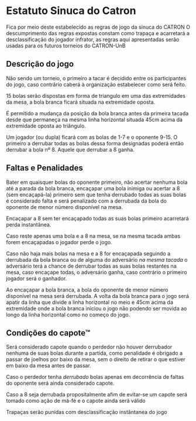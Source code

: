 # Estatuto Sinuca do Catron

Fica por meio deste estabelecido as regras de jogo da sinuca do CATRON
O descumprimento das regras expostas constam como trapaça e acarretará a desclassificação do jogador infrator, as regras aqui apresentadas serão usadas para os futuros torneios do CATRON-UnB

## Descrição do jogo

Não sendo um torneio, o primeiro a tacar é decidido entre os participantes do jogo, caso contrário caberá à organização estabelecer como será feito.

15 bolas serão dispostas em forma de triangulo em uma das extremidades da mesa, a bola branca ficará situada na extremidade oposta.

É permitido a mudança da posição da bola branca antes da primeira tacada desde que permaneça na mesma linha horizontal situada 45cm acima da extremidade oposta ao triângulo.

Um jogador (ou dupla) ficará com as bolas de 1-7 e o oponente 9-15. O primeiro a derrubar todas as bolas dessa forma designadas poderá então derrubar a bola nº 8. Aquele que derrubar a 8 ganha.

## Faltas e Penalidades

Bater em quaisquer bolas do oponente primeiro, não acertar nenhuma bola até a parada da bola branca, encaçapar uma bola inimiga ou acertar a 8 (sem encaçapá-la) primeiro sem que tenha derrubado todas as suas bolas é considerado falta e será penalizado com a derrubada da bola do oponente de menor número disponível na mesa.

Encaçapar a 8 sem ter encaçapado todas as suas bolas primeiro acarretará perda instantânea.

Caso reste apenas uma bola e a 8 na mesa, se na mesma tacada ambas forem encaçapadas o jogador perde o jogo.

Caso não haja mais bolas na mesa e a 8 for encaçapada seguindo a derrubada da bola branca ou de alguma do adversário _na mesma tacada_ o adversário terá a chance de derrubar todas as suas bolas restantes na mesa, caso encaçape todas, o adversário ganha, caso contrário o primeiro jogador será o ganhador.

Ao encaçapar a bola branca, a bola do oponente de menor número disponível na mesa será derrubada. A volta da bola branca para o jogo será apatir da linha que divide a linha horizontal no meio e 45cm acima da extremidade onde a bola branca iniciou o jogo não podendo ser movida ao longo da linha horizontal como no começo do jogo.


## Condições do capote™

Será considerado capote quando o perdedor não houver derrubador nenhuma de suas bolas durante a partida, como penalidade é obrigado a passar de joelhos por baixo da mesa, sem o direito de retirar o que estiver em baixo da mesa antes de passar.

Caso o perdedor tenha _derrubado_ bolas apenas em decorrência de faltas do oponente será ainda considerado capote.

Caso a 8 seja derrubada propositalmente afim de evitar-se um capote será tomado como ação de má-fé e o capote ainda será válido

Trapaças serão punidas com desclassificação instântanea do jogo
